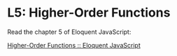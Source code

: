 # L5: Higher-Order Functions

Read the chapter 5 of Eloquent JavaScript:

[Higher-Order Functions :: Eloquent JavaScript](https://eloquentjavascript.net/05_higher_order.html)
